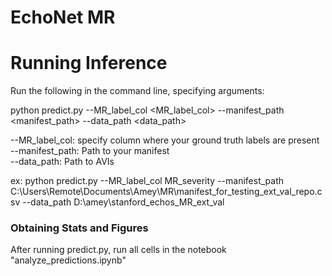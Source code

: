 # EchoNet MR

# Running Inference

Run the following in the command line, specifying arguments: 

python predict.py --MR_label_col <MR_label_col> --manifest_path <manifest_path> --data_path <data_path>

--MR_label_col: specify column where your ground truth labels are present</br>
--manifest_path: Path to your manifest </br>
--data_path: Path to AVIs </br>

ex: python predict.py --MR_label_col MR_severity --manifest_path C:\Users\Remote\Documents\Amey\MR\manifest_for_testing_ext_val_repo.csv --data_path D:\amey\stanford_echos_MR_ext_val

### Obtaining Stats and Figures</br>

After running predict.py, run all cells in the notebook "analyze_predictions.ipynb"

